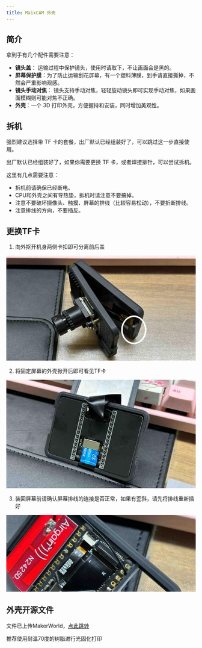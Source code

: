 ```yaml
---
title: MaixCAM 外壳
---
```


## 简介

拿到手有几个配件需要注意：
* **镜头盖**： 运输过程中保护镜头，使用时请取下，不让画面会是黑的。
* **屏幕保护膜**：为了防止运输刮花屏幕，有一个塑料薄膜，到手请直接撕掉，不然会严重影响观感。
* **镜头手动对焦**： 镜头支持手动对焦，轻轻旋动镜头即可实现手动对焦，如果画面模糊则可能对焦不正确。
* **外壳**：一个 3D 打印外壳，方便握持和安装，同时增加美观性。

## 拆机

强烈建议选择带 TF 卡的套餐，出厂默认已经组装好了，可以跳过这一步直接使用。

出厂默认已经组装好了，如果你需要更换 TF 卡，或者焊接排针，可以尝试拆机。

这里有几点需要注意：
* 拆机前请确保已经断电。
* CPU和外壳之间有导热垫，拆机时请注意不要搞掉。
* 注意不要破坏摄像头、触摸、屏幕的排线（比较容易松动），不要折断排线。
* 注意排线的方向，不要插反。


## 更换TF卡

1. 向外抠开机身两侧卡扣即可分离前后盖

![](../../assets/maixcam/assemble-1.jpg)

2. 将固定屏幕的外壳掀开后即可看见TF卡

![](../../assets/maixcam/assemble-2.jpg)

3. 装回屏幕前请确认屏幕排线的连接是否正常，如果有歪斜，请先将排线重新插好

![](../../assets/maixcam/assemble-3.jpg)

## 外壳开源文件

文件已上传MakerWorld，[点此跳转](https://makerworld.com/zh/models/440321)

推荐使用耐温70度的树脂进行光固化打印